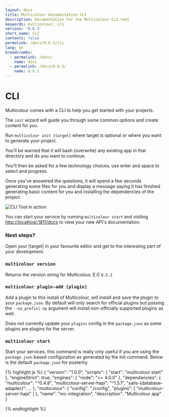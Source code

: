 ```yaml
---
layout: docs
title: Multicolour documentation CLI
description: Documentation for the Multicolour CLI tool.
keywords: multicolour, cli
version: '0.6.3'
short_name: CLI
contents: false
permalink: /docs/0.6.3/cli
lang: en
breadcrumbs:
  - permalink: /docs/
    name: docs
  - permalink: /docs/0.6.3/
    name: 0.6.3
---
```


# CLI

Multicolour comes with a CLI to help you get started with your projects.

The `init` wizard will guide you through some common options and create content for you.

Run `multicolour init [target]` where target is optional or where you want to generate your project.

You'll be warned that it will bash (overwrite) any existing app in that directory and do you want to continue.

You'll then be asked for a few technology choices, use enter and space to select and progress.

Once you've answered the questions, it will spend a few seconds generating some files for you and display a message saying it has finished generating basic content for you and installing the dependencies of the project.

![CLI Tool in action](https://www.dropbox.com/s/6qlxag25rwy5wg6/cli.gif?dl=1)

You can start your service by running `multicolour start` and visiting [http://localhost:1811/docs](http://localhost:1811/docs) to view your new API's documentation.

### Next steps?

Open your [target] in your favourite editor and get to the interesting part of your development.

### `multicolour version`

Returns the version string for Multicolour, E.G `0.5.2`

### `multicolour plugin-add [plugin]`

Add a plugin to this install of Multicolour, will install and save the plugin to your `package.json`. By default will only search for official plugins but passing the `--no_prefix|-np` argument will install non-officially supported plugins as well.

Does not currently update your `plugins` config in the `package.json` as some plugins are plugins for the server.

### `multicolour start`

Start your services, this command is really only useful if you are using the `package.json` based configuration as generated by the init command. Below is the default `package.json` for posterity.

{% highlight js %}
{
  "version": "1.0.0",
  "scripts": {
    "start": "multicolour start"
  },
  "engineStrict": true,
  "engines": {
    "node": ">= 4.0.0"
  },
  "dependencies": {
    "multicolour": "^0.4.8",
    "multicolour-server-hapi": "^1.5.1",
    "sails-{database-adapter}": ...
  },
  "multicolour": {
    "config": "./config",
    "plugins": [
      "multicolour-server-hapi"
    ]
  },
  "name": "mc-integration",
  "description": "Multicolour app"
}

{% endhighlight %}
